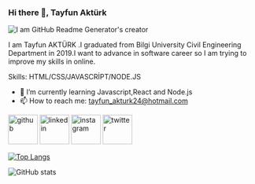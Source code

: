 ### Hi there 👋, Tayfun Aktürk
![I am GitHub Readme Generator's creator](https://media-exp1.licdn.com/dms/image/C4D16AQE3wUl475qYAw/profile-displaybackgroundimage-shrink_350_1400/0/1637088671312?e=1643846400&v=beta&t=WysBsxYeCSCYFVt0gyhbH13rj6XF2qHJZmTaW102X3E)

I am Tayfun AKTÜRK .I graduated from Bilgi University Civil Engineering Department in 2019.I want to advance in software career so I am trying to improve my skills in online.

Skills: HTML/CSS/JAVASCRİPT/NODE.JS

- 🌱 I’m currently learning Javascript,React and Node.js 
- 📫 How to reach me: tayfun_akturk24@hotmail.com 


[<img src='https://cdn.jsdelivr.net/npm/simple-icons@3.0.1/icons/github.svg' alt='github' height='60'>](https://github.com/tayfunakturkk)  [<img src='https://cdn.jsdelivr.net/npm/simple-icons@3.0.1/icons/linkedin.svg' alt='linkedin' height='60'>](https://www.linkedin.com/in/tayfunakturkk)  [<img src='https://cdn.jsdelivr.net/npm/simple-icons@3.0.1/icons/instagram.svg' alt='instagram' height='60'>](https://www.instagram.com/tayfunakturkk)
[<img src='https://cdn.jsdelivr.net/npm/simple-icons@3.0.1/icons/twitter.svg' alt='twitter' height='60'>](https://twitter.com/tayfunakturk)  


[![Top Langs](https://github-readme-stats.vercel.app/api/top-langs/?username=tayfunakturkk)](https://github.com/anuraghazra/github-readme-stats)

![GitHub stats](https://github-readme-stats.vercel.app/api?username=tayfunakturkk)  


